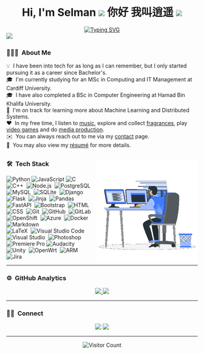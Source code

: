 <h1 align="center"><b>Hi, I'm Selman </b><img src="https://media.giphy.com/media/hvRJCLFzcasrR4ia7z/giphy.gif" width="35"> 你好 我叫逍遥 <img src="https://media.giphy.com/media/hvRJCLFzcasrR4ia7z/giphy.gif" width="35"></h1>

<div align="center">
<a href="https://git.io/typing-svg"><img src="https://readme-typing-svg.herokuapp.com?font=Fira+Code&pause=1000&color=F7615B&center=true&vCenter=true&width=435&lines=Always+learning+something+new.;%E6%88%91%E6%9C%80%E5%96%9C%E6%AC%A2%E7%9A%84%E6%88%90%E8%AF%AD%3A+%E9%97%AD%E9%97%A8%E9%80%A0%E8%BD%A6" alt="Typing SVG" /></a>
</div>
<img src="https://user-images.githubusercontent.com/73097560/115834477-dbab4500-a447-11eb-908a-139a6edaec5c.gif">

### 👨🏻‍💻 &nbsp;**About Me**

💡 &nbsp;I have been into tech for as long as I can remember, but I only started pursuing it as a career since Bachelor's.\
🎓 &nbsp;I'm currently studying for an MSc in Computing and IT Management at Cardiff University.\
🎓 &nbsp;I have also completed a BSc in Computer Engineering at Hamad Bin Khalifa University.\
🌱 &nbsp;I'm on track for learning more about Machine Learning and Distributed Systems.\
❤️ &nbsp;In my free time, I listen to [music](https://www.last.fm/user/selmantabet), explore and collect [fragrances](https://www.fragrantica.com/member/1307897), play [video games](https://steamcommunity.com/id/SelmanTabet/) and do [media production](https://www.youtube.com/watch?v=fT33nk5wxj0).\
✉️ &nbsp;You can always reach out to me via my [contact](https://selman.io/contact) page.\
📄 &nbsp;You may also view my [résumé](https://selman.squarespace.com/s/Selman-Tabet-Resume-One-Pager.pdf) for more details.

## <picture> <img align="right" src="./assets/working.gif" width = 270px></picture>

### 🛠 &nbsp;**Tech Stack**

![Python](https://img.shields.io/badge/Python-05122A.svg?style=for-the-badge&logo=python&logoColor=3776AB)
![JavaScript](https://img.shields.io/badge/-JavaScript%20-05122A.svg?style=for-the-badge&logo=javascript&logoColor=F7DF1E)
![C](https://img.shields.io/badge/-C-05122A?style=for-the-badge&logo=C&logoColor=A8B9CC)&nbsp;
![C++](https://img.shields.io/badge/-C++-05122A?style=for-the-badge&logo=C%2B%2B&logoColor=00599C)&nbsp;
![Node.js](https://img.shields.io/badge/-Node.js-05122A?style=for-the-badge&logo=node.js&logoColor=339933)&nbsp;
![PostgreSQL](https://img.shields.io/badge/-PostgreSQL-05122A?style=for-the-badge&logo=postgresql&logoColor=4169E1)&nbsp;
![MySQL](https://img.shields.io/badge/-MySQL-05122A?style=for-the-badge&logo=mysql&logoColor=4479A1)&nbsp;
![SQLite](https://img.shields.io/badge/-SQLite-05122A?style=for-the-badge&logo=sqlite)&nbsp;
![Django](https://img.shields.io/badge/-Django-05122A?style=for-the-badge&logo=django&logoColor=092E20)&nbsp;
![Flask](https://img.shields.io/badge/-Flask-05122A?style=for-the-badge&logo=flask)&nbsp;
![Jinja](https://img.shields.io/badge/-Jinja-05122A?style=for-the-badge&logo=jinja&logoColor=B41717)&nbsp;
![Pandas](https://img.shields.io/badge/-Pandas-05122A?style=for-the-badge&logo=pandas)&nbsp;
![FastAPI](https://img.shields.io/badge/-FastAPI-05122A?style=for-the-badge&logo=fastapi&logoColor=009688)&nbsp;
![Bootstrap](https://img.shields.io/badge/-Bootstrap-05122A?style=for-the-badge&logo=bootstrap&logoColor=7952B3)&nbsp;
![HTML](https://img.shields.io/badge/-HTML-05122A?style=for-the-badge&logo=HTML5&logoColor=E34F26)&nbsp;
![CSS](https://img.shields.io/badge/-CSS-05122A?style=for-the-badge&logo=CSS3&logoColor=1572B6)&nbsp;
![Git](https://img.shields.io/badge/-Git-05122A?style=for-the-badge&logo=git&logoColor=F05032)&nbsp;
![GitHub](https://img.shields.io/badge/-GitHub-05122A?style=for-the-badge&logo=github)&nbsp;
![GitLab](https://img.shields.io/badge/-GitLab-05122A?style=for-the-badge&logo=gitlab)&nbsp;
![OpenShift](https://img.shields.io/badge/-OpenShift-05122A?style=for-the-badge&logo=red-hat-open-shift&logoColor=EE0000)&nbsp;
![Azure](https://img.shields.io/badge/-Azure%20DevOps-05122A?style=for-the-badge&logo=azure-devops&logoColor=0078D7)&nbsp;
![Docker](https://img.shields.io/badge/-Docker-05122A?style=for-the-badge&logo=docker&logoColor=2496ED)&nbsp;
![Markdown](https://img.shields.io/badge/-Markdown-05122A?style=for-the-badge&logo=markdown)\
![LaTeX](https://img.shields.io/badge/-LaTeX-05122A?style=for-the-badge&logo=latex&logoColor=008080)&nbsp;
![Visual Studio Code](https://img.shields.io/badge/-Visual%20Studio%20Code-05122A?style=for-the-badge&logo=visual-studio-code&logoColor=007ACC)&nbsp;
![Visual Studio](https://img.shields.io/badge/-Visual%20Studio-05122A?style=for-the-badge&logo=visual-studio&logoColor=5C2D91)&nbsp;
![Photoshop](https://img.shields.io/badge/-Photoshop-05122A?style=for-the-badge&logo=adobe-photoshop&logoColor=31A8FF)&nbsp;
![Premiere Pro](https://img.shields.io/badge/-Premiere%20Pro-05122A?style=for-the-badge&logo=adobe-premiere-pro&logoColor=9999FF)
![Audacity](https://img.shields.io/badge/-Audacity-05122A?style=for-the-badge&logo=audacity&logoColor=0000CC)&nbsp;
![Unity](https://img.shields.io/badge/-Unity-05122A?style=for-the-badge&logo=unity&logoColor=FFFFFF)&nbsp;
![OpenWrt](https://img.shields.io/badge/-OpenWrt-05122A?style=for-the-badge&logo=openwrt&logoColor=00B5E2)&nbsp;
![ARM](https://img.shields.io/badge/-ARM-05122A?style=for-the-badge&logo=arm&logoColor=0091BD)&nbsp;
![Jira](https://img.shields.io/badge/-Jira-05122A?style=for-the-badge&logo=jira-software&logoColor=0052CC)&nbsp;

---

### ⚙️ &nbsp;**GitHub Analytics**

<p align="center">
<a href="https://github.com/selmantabet">
  <img height="180em" src="https://github-readme-stats-eight-theta.vercel.app/api?username=selmantabet&show_icons=true&theme=algolia&include_all_commits=true&count_private=true"/>
  <img height="180em" src="https://github-readme-stats-eight-theta.vercel.app/api/top-langs/?username=selmantabet&layout=compact&langs_count=8&theme=algolia"/>
</a>
</p>

---

### 🤝🏻 &nbsp;**Connect**

<p align="center">
<a href="https://selman.io"><img src="https://img.shields.io/badge/-selman.io-3423A6?style=for-the-badge&logo=squarespace&logoColor=white"/></a>
<a href="https://linkedin.com/in/SelmanTabet"><img src="https://img.shields.io/badge/-Selman%20Tabet-0077B5?style=for-the-badge&logo=Linkedin&logoColor=white"/></a>

</p>

---

<div align="center">

![Visitor Count](https://profile-counter.glitch.me/{selmantabet}/count.svg)

</div>
